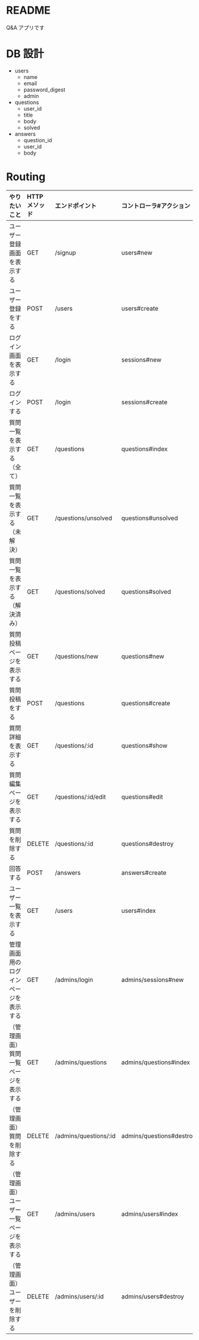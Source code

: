 # README

Q&A アプリです

# DB 設計

- users
  - name
  - email
  - password_digest
  - admin
- questions
  - user_id
  - title
  - body
  - solved
- answers
  - question_id
  - user_id
  - body

# Routing

| やりたいこと                             | HTTP メソッド | エンドポイント        | コントローラ#アクション  |
| :--------------------------------------- | :------------ | :-------------------- | :----------------------- |
| ユーザー登録画面を表示する               | GET           | /signup               | users#new                |
| ユーザー登録をする                       | POST          | /users                | users#create             |
| ログイン画面を表示する                   | GET           | /login                | sessions#new             |
| ログインする                             | POST          | /login                | sessions#create          |
| 質問一覧を表示する（全て）               | GET           | /questions            | questions#index          |
| 質問一覧を表示する（未解決）             | GET           | /questions/unsolved   | questions#unsolved       |
| 質問一覧を表示する（解決済み）           | GET           | /questions/solved     | questions#solved         |
| 質問投稿ページを表示する                 | GET           | /questions/new        | questions#new            |
| 質問投稿をする                           | POST          | /questions            | questions#create         |
| 質問詳細を表示する                       | GET           | /questions/:id        | questions#show           |
| 質問編集ページを表示する                 | GET           | /questions/:id/edit   | questions#edit           |
| 質問を削除する                           | DELETE        | /questions/:id        | questions#destroy        |
| 回答する                                 | POST          | /answers              | answers#create           |
| ユーザー一覧を表示する                   | GET           | /users                | users#index              |
| 管理画面用のログインページを表示する     | GET           | /admins/login         | admins/sessions#new      |
| （管理画面）質問一覧ページを表示する     | GET           | /admins/questions     | admins/questions#index   |
| （管理画面）質問を削除する               | DELETE        | /admins/questions/:id | admins/questions#destroy |
| （管理画面）ユーザー一覧ページを表示する | GET           | /admins/users         | admins/users#index       |
| （管理画面）ユーザーを削除する           | DELETE        | /admins/users/:id     | admins/users#destroy     |

